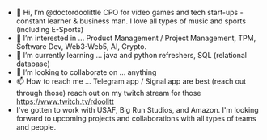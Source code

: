 - 👋 Hi, I’m @doctordoolittle CPO for video games and tech start-ups - constant learner & business man. I love all types of music and sports (including E-Sports)
- 👀 I’m interested in ... Product Management / Project Management, TPM, Software Dev, Web3-Web5, AI, Crypto.
- 🌱 I’m currently learning ... java and python refreshers, SQL (relational database)  
- 💞️ I’m looking to collaborate on ... anything
- 📫 How to reach me ... Telegram app / Signal app are best (reach out through those) reach out on my twitch stream for those https://www.twitch.tv/rdoolitt 
- I've gotten to work with USAF, Big Run Studios, and Amazon. I'm looking forward to upcoming projects and collaborations with all types of teams and people.

<!---
doctordoo/doctordoo is a ✨ special ✨ repository because its `README.md` (this file) appears on your GitHub profile.
You can click the Preview link to take a look at your changes.
--->

